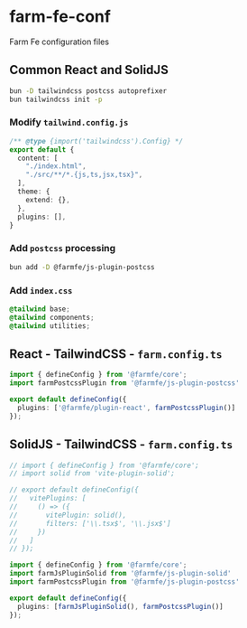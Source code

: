 # farm-fe-conf
Farm Fe configuration files

## Common React and SolidJS

```bash
bun -D tailwindcss postcss autoprefixer
bun tailwindcss init -p
```
### Modify `tailwind.config.js`

```typescript
/** @type {import('tailwindcss').Config} */
export default {
  content: [
    "./index.html",
    "./src/**/*.{js,ts,jsx,tsx}",
  ],
  theme: {
    extend: {},
  },
  plugins: [],
}
```

### Add `postcss` processing

```bash
bun add -D @farmfe/js-plugin-postcss
```

### Add `index.css`

```css
@tailwind base;
@tailwind components;
@tailwind utilities;
```

## React - TailwindCSS - `farm.config.ts`

```typescript
import { defineConfig } from '@farmfe/core';
import farmPostcssPlugin from '@farmfe/js-plugin-postcss'

export default defineConfig({
  plugins: ['@farmfe/plugin-react', farmPostcssPlugin()]
});
```

## SolidJS - TailwindCSS - `farm.config.ts`

```typescript
// import { defineConfig } from '@farmfe/core';
// import solid from 'vite-plugin-solid';

// export default defineConfig({
//   vitePlugins: [
//     () => ({
//       vitePlugin: solid(),
//       filters: ['\\.tsx$', '\\.jsx$']
//     })
//   ]
// });

import { defineConfig } from '@farmfe/core';
import farmJsPluginSolid from '@farmfe/js-plugin-solid'
import farmPostcssPlugin from '@farmfe/js-plugin-postcss'

export default defineConfig({  
  plugins: [farmJsPluginSolid(), farmPostcssPlugin()]
});
```
